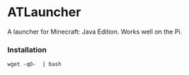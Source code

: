 # ATLauncher
A launcher for Minecraft: Java Edition. Works well on the Pi.

### Installation
```
wget -qO-  | bash
```
